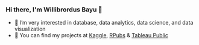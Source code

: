 ### Hi there, I'm Willibrordus Bayu 👋

- 🌱 I’m very interested in database, data analytics, data science, and data visualization
- 🤔 You can find my projects at [Kaggle](https://www.kaggle.com/bayunova), [RPubs](https://rpubs.com/willibrordus_bayu) & [Tableau Public](https://public.tableau.com/app/profile/willibrordus.bayu)
